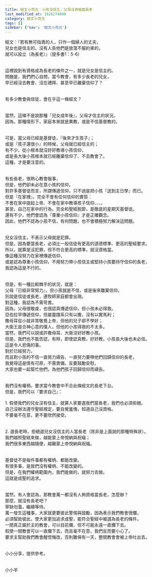 ```yaml
---
title: 經文小亮光：小孩沒信主，父母沒資格當長老
last_modified_at: 1626274800
category: 經文小亮光
tags: []
sidebar: {'nav': '經文小亮光'}
---
```


<div>經文：『若有無可指責的人，只作一個婦人的丈夫，</div>
<div>兒女也是信主的，沒有人告他們是放蕩不服約束的，</div>
<div>就可以設立（為長老）』（提多書1：5-6）</div>
<div> </div>
<div> </div>
<div>這裡說到有資格成為長老的條件之一，就是兒女是信主的。</div>
<div>問題是，我們捫心自問，當今教會，有多少長老的兒女，</div>
<div>早已經沒去教會、沒在禮拜、甚至早已離棄信仰了？</div>
<div> </div>
<div> </div>
<div>有多少教會與信徒，會在乎這一條經文？</div>
<div> </div>
<div> </div>
<div>當然，這條不是說那種『兒女成年後』，父母才信主的狀況。</div>
<div>因為，那種情形下，家庭本來就是異教，或是不信基督教的。</div>
<div> </div>
<div> </div>
<div>可是，當父母已經是基督徒，『後來才生孩子』；</div>
<div>或是『孩子還很小』的時候，父母就已經信主的；</div>
<div>有不少，從小根本就沒好好教導小孩信仰，</div>
<div>或是長大後小孩根本就已經離棄信仰了、不去教會了。</div>
<div>這種，才是要注意的。</div>
<div> </div>
<div> </div>
<div>有些長老，很熱心教會服事，</div>
<div>但是，他們卻未必在意小孩的信仰。</div>
<div>對許多基督徒而言，所謂傳遞信仰，只不過是把小孩『送到主日學』而已。</div>
<div>但是『在家裡』，完全不會有任何信仰的實質：</div>
<div>不會在家中提起上帝、不會在家中教導孩子信仰、、、。</div>
<div>甚至，自己在家中的行為，完全和聖經脫節，是徹底的星期天基督徒。</div>
<div>還有不少，他們會認為『尊重小孩信仰』才是正確觀念。</div>
<div>因此，他們不認為小孩不信，有何問題，也不會積極努力解決這問題。</div>
<div> </div>
<div> </div>
<div>兒女沒信主，不表示父母就是犯罪。</div>
<div>但是，因為要當長老，必須比一般信徒有更高的道德標準、更高的聖經要求。</div>
<div>所以，就算是沒犯罪，但不符合更高的標準，就沒資格當。</div>
<div>像這種沒努力在家裡傳遞信仰，</div>
<div>或是認為尊重小孩信仰，不用努力帶小孩信主或堅持小孩要持守信仰的長老，</div>
<div>我認為這是不行的。</div>
<div> </div>
<div> </div>
<div>但是，有一種比較棘手的狀況，就是：</div>
<div>父母『已經非常努力』，但小孩就是不信，或是後來離棄信仰。</div>
<div>別說是信徒或長老，連牧師家庭都會出現。</div>
<div>對這種，我認為不需苛責。</div>
<div>因為，父母很敬虔，也很認真傳遞信仰，但小孩未必得救。</div>
<div>亞伯拉罕傳遞信仰，但屬靈譜系只有以撒，沒有以實馬利；</div>
<div>撒母耳從小就非常敬畏上帝，但他的兒子卻不學好；</div>
<div>大衛王是合神心意的僕人，但他的小孩得救的不太多。</div>
<div>當然，我們可以說或許撒母耳、大衛沒好好教小孩。</div>
<div>但是，我們也不能否認，有時，即使認真教，好好教，小孩長大後也未必信。</div>
<div>這是令人悲傷的事。</div>
<div>對於已經努力，</div>
<div>而且對小孩的不信一直努力禱告、一直努力要帶他們回歸信仰的長老，</div>
<div>我覺得這是情有可原，不需責備，反要鼓勵安慰，</div>
<div>大家也要一起幫忙他們，為他們孩子回歸信仰而禱告。</div>
<div> </div>
<div> </div>
<div>我們沒有權柄，要求當今教會中不合此條經文的長老下台。</div>
<div>但是，我們可以『要求自己』：</div>
<div> </div>
<div>1.<span style="white-space:pre"> </span>假使我們的兒女沒有信主，就算人家要選我們當長老，我們也必須拒絕。</div>
<div>自己沒辦法遵守聖經規定，要自覺羞愧，知道自己沒資格。</div>
<div>不要毫不在意，更不要欣然接受。</div>
<div> </div>
<div> </div>
<div>2.<span style="white-space:pre"> </span>選長老時，拒絕選兒女沒信主的人當長老（除非是上面說的那種特殊狀）。</div>
<div>我們越照聖經來做，越能蒙上帝悅納與祝福；</div>
<div>我們很多東西越隨便，越難蒙上帝悅納與祝福。</div>
<div> </div>
<div> </div>
<div>基督徒不是每件事都有權柄、都能改變。</div>
<div>有很多事，是我們沒有權柄、不能改變的。</div>
<div>但是，在我們權柄範圍內，我們能做的，就努力去做。</div>
<div>這就是成聖的追求。</div>
<div> </div>
<div> </div>
<div>當然，有人會認為，那教會萬一都沒有人夠資格當長老，怎麼辦？</div>
<div>那麼，就沒有長老吧？</div>
<div>寧缺勿濫，繼續等待。</div>
<div>萬一發生這種事，大家就更要彼此警惕與鼓勵，因為表示我們教會很爛，</div>
<div>必須幫助彼此，使大家更加追求成聖，能符合聖經中被選為長老的條件。</div>
<div>一間真正屬於主的教會，可以目前爛，但不可能永遠一直爛下去。</div>
<div>假使一間教會可以一直爛下去，而且毫不在意，我們反而要小心了。</div>
<div>要求主幫助我們教會醒悟悔改，否則難保有一天，整間教會會被上帝吐出去。</div>
<div> </div>
<div> </div>
<div>小小分享，提供參考。</div>
<div> </div>
<div> </div>
<div>小小羊</div>
<div> </div>
